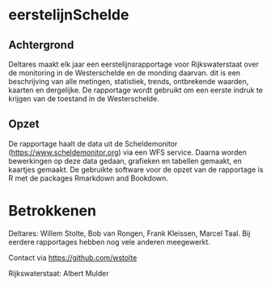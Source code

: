 # eerstelijnSchelde

## Achtergrond

Deltares maakt elk jaar een eerstelijnsrapportage voor Rijkswaterstaat over de monitoring in de Westerschelde en de monding daarvan. dit is een beschrijving van alle metingen, statistiek, trends, ontbrekende waarden, kaarten en dergelijke. De rapportage wordt gebruikt om een eerste indruk te krijgen van de toestand in de Westerschelde. 

## Opzet

De rapportage haalt de data uit de Scheldemonitor (https://www.scheldemonitor.org) via een WFS service. Daarna worden bewerkingen op deze data gedaan, grafieken en tabellen gemaakt, en kaartjes gemaakt. De gebruikte software voor de opzet van de rapportage is R met de packages Rmarkdown and Bookdown.

# Betrokkenen

Deltares: Willem Stolte, Bob van Rongen, Frank Kleissen, Marcel Taal. Bij eerdere rapportages hebben nog vele anderen meegewerkt.

Contact via https://github.com/wstolte

Rijkswaterstaat: Albert Mulder
